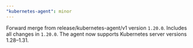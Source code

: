 ```yaml
---
"kubernetes-agent": minor
---
```


Forward merge from release/kubernetes-agent/v1 version `1.20.0`. Includes all changes in `1.20.0`.
The agent now supports Kubernetes server versions 1.28–1.31.
